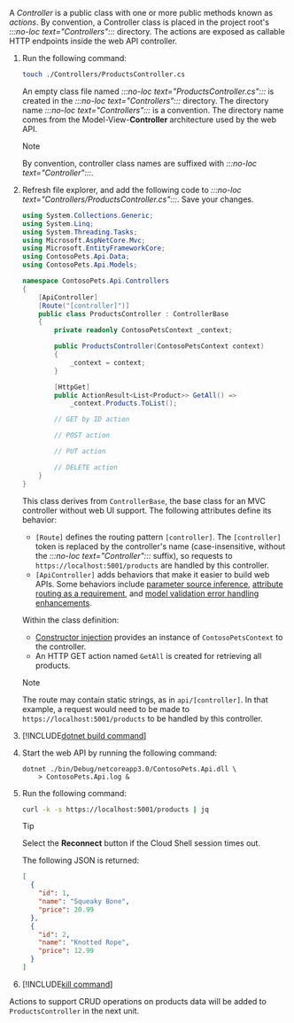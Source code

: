 A *Controller* is a public class with one or more public methods known as *actions*. By convention, a Controller class is placed in the project root's *:::no-loc text="Controllers":::* directory. The actions are exposed as callable HTTP endpoints inside the web API controller.

1. Run the following command:

    ```bash
    touch ./Controllers/ProductsController.cs
    ```

    An empty class file named *:::no-loc text="ProductsController.cs":::* is created in the *:::no-loc text="Controllers":::* directory. The directory name *:::no-loc text="Controllers":::* is a convention. The directory name comes from the Model-View-**Controller** architecture used by the web API.

    > [!NOTE]
    > By convention, controller class names are suffixed with *:::no-loc text="Controller":::*.

1. Refresh file explorer, and add the following code to *:::no-loc text="Controllers/ProductsController.cs":::*. Save your changes.

    ```csharp
    using System.Collections.Generic;
    using System.Linq;
    using System.Threading.Tasks;
    using Microsoft.AspNetCore.Mvc;
    using Microsoft.EntityFrameworkCore;
    using ContosoPets.Api.Data;
    using ContosoPets.Api.Models;

    namespace ContosoPets.Api.Controllers
    {
        [ApiController]
        [Route("[controller]")]
        public class ProductsController : ControllerBase
        {
            private readonly ContosoPetsContext _context;

            public ProductsController(ContosoPetsContext context)
            {
                _context = context;
            }

            [HttpGet]
            public ActionResult<List<Product>> GetAll() =>
                _context.Products.ToList();

            // GET by ID action

            // POST action

            // PUT action

            // DELETE action
        }
    }
    ```

    This class derives from `ControllerBase`, the base class for an MVC controller without web UI support. The following attributes define its behavior:

    * `[Route]` defines the routing pattern `[controller]`. The `[controller]` token is replaced by the controller's name (case-insensitive, without the *:::no-loc text="Controller":::* suffix), so requests to `https://localhost:5001/products` are handled by this controller.
    * `[ApiController]` adds behaviors that make it easier to build web APIs. Some behaviors include [parameter source inference](https://docs.microsoft.com/aspnet/core/web-api/#binding-source-parameter-inference), [attribute routing as a requirement](https://docs.microsoft.com/aspnet/core/web-api/#attribute-routing-requirement), and [model validation error handling enhancements](https://docs.microsoft.com/aspnet/core/web-api/#automatic-http-400-responses).

    Within the class definition:

    * [Constructor injection](https://docs.microsoft.com/aspnet/core/mvc/controllers/dependency-injection#constructor-injection) provides an instance of `ContosoPetsContext` to the controller.
    * An HTTP GET action named `GetAll` is created for retrieving all products.

    > [!NOTE]
    > The route may contain static strings, as in `api/[controller]`. In that example, a request would need to be made to `https://localhost:5001/products` to be handled by this controller.

1. [!INCLUDE[dotnet build command](../../includes/dotnet-build-no-restore-command.md)]

1. Start the web API by running the following command:

    ```dotnetcli
    dotnet ./bin/Debug/netcoreapp3.0/ContosoPets.Api.dll \
        > ContosoPets.Api.log &
    ```

1. Run the following command:

    ```bash
    curl -k -s https://localhost:5001/products | jq
    ```

    > [!TIP]
    > Select the **Reconnect** button if the Cloud Shell session times out.

    The following JSON is returned:

    ```json
    [
      {
        "id": 1,
        "name": "Squeaky Bone",
        "price": 20.99
      },
      {
        "id": 2,
        "name": "Knotted Rope",
        "price": 12.99
      }
    ]
    ```

1. [!INCLUDE[kill command](../../includes/kill-dotnet-processes.md)]

Actions to support CRUD operations on products data will be added to `ProductsController` in the next unit.
